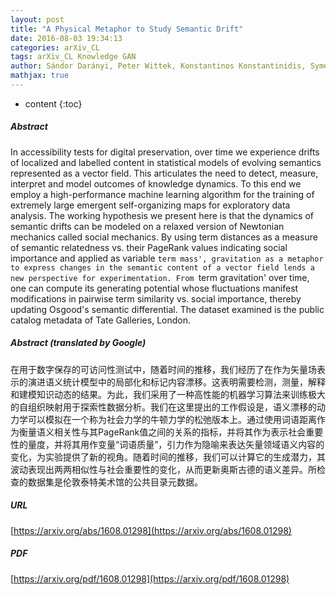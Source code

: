 ```yaml
---
layout: post
title: "A Physical Metaphor to Study Semantic Drift"
date: 2016-08-03 19:34:13
categories: arXiv_CL
tags: arXiv_CL Knowledge GAN
author: Sándor Darányi, Peter Wittek, Konstantinos Konstantinidis, Symeon Papadopoulos, Efstratios Kontopoulos
mathjax: true
---
```


* content
{:toc}

##### Abstract
In accessibility tests for digital preservation, over time we experience drifts of localized and labelled content in statistical models of evolving semantics represented as a vector field. This articulates the need to detect, measure, interpret and model outcomes of knowledge dynamics. To this end we employ a high-performance machine learning algorithm for the training of extremely large emergent self-organizing maps for exploratory data analysis. The working hypothesis we present here is that the dynamics of semantic drifts can be modeled on a relaxed version of Newtonian mechanics called social mechanics. By using term distances as a measure of semantic relatedness vs. their PageRank values indicating social importance and applied as variable `term mass', gravitation as a metaphor to express changes in the semantic content of a vector field lends a new perspective for experimentation. From `term gravitation' over time, one can compute its generating potential whose fluctuations manifest modifications in pairwise term similarity vs. social importance, thereby updating Osgood's semantic differential. The dataset examined is the public catalog metadata of Tate Galleries, London.

##### Abstract (translated by Google)
在用于数字保存的可访问性测试中，随着时间的推移，我们经历了在作为矢量场表示的演进语义统计模型中的局部化和标记内容漂移。这表明需要检测，测量，解释和建模知识动态的结果。为此，我们采用了一种高性能的机器学习算法来训练极大的自组织映射用于探索性数据分析。我们在这里提出的工作假设是，语义漂移的动力学可以模拟在一个称为社会力学的牛顿力学的松弛版本上。通过使用词语距离作为衡量语义相关性与其PageRank值之间的关系的指标，并将其作为表示社会重要性的量度，并将其用作变量“词语质量”，引力作为隐喻来表达矢量领域语义内容的变化，为实验提供了新的视角。随着时间的推移，我们可以计算它的生成潜力，其波动表现出两两相似性与社会重要性的变化，从而更新奥斯古德的语义差异。所检查的数据集是伦敦泰特美术馆的公共目录元数据。

##### URL
[https://arxiv.org/abs/1608.01298](https://arxiv.org/abs/1608.01298)

##### PDF
[https://arxiv.org/pdf/1608.01298](https://arxiv.org/pdf/1608.01298)

